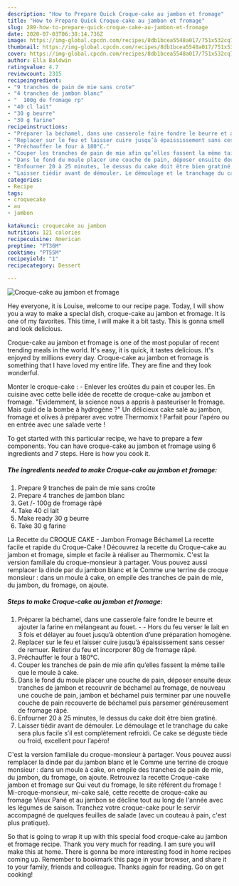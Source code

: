 ```yaml
---
description: "How to Prepare Quick Croque-cake au jambon et fromage"
title: "How to Prepare Quick Croque-cake au jambon et fromage"
slug: 289-how-to-prepare-quick-croque-cake-au-jambon-et-fromage
date: 2020-07-03T06:38:14.736Z
image: https://img-global.cpcdn.com/recipes/8db1bcea5548a017/751x532cq70/croque-cake-au-jambon-et-fromage-photo-principale-de-la-recette.jpg
thumbnail: https://img-global.cpcdn.com/recipes/8db1bcea5548a017/751x532cq70/croque-cake-au-jambon-et-fromage-photo-principale-de-la-recette.jpg
cover: https://img-global.cpcdn.com/recipes/8db1bcea5548a017/751x532cq70/croque-cake-au-jambon-et-fromage-photo-principale-de-la-recette.jpg
author: Ella Baldwin
ratingvalue: 4.7
reviewcount: 2315
recipeingredient:
- "9 tranches de pain de mie sans crote"
- "4 tranches de jambon blanc"
- "  100g de fromage rp"
- "40 cl lait"
- "30 g beurre"
- "30 g farine"
recipeinstructions:
- "Préparer la béchamel, dans une casserole faire fondre le beurre et ajouter la farine en mélangeant au fouet.  Hors du feu verser le lait en 3 fois et délayer au fouet jusqu’à obtention d’une préparation homogène."
- "Replacer sur le feu et laisser cuire jusqu’à épaississement sans cesser de remuer. Retirer du feu et incorporer 80g de fromage râpé."
- "Préchauffer le four à 180°C."
- "Couper les tranches de pain de mie afin qu’elles fassent la même taille que le moule à cake."
- "Dans le fond du moule placer une couche de pain, déposer ensuite deux tranches de jambon et recouvrir de béchamel au fromage, de nouveau une couche de pain, jambon et béchamel puis terminer par une nouvelle couche de pain recouverte de béchamel puis parsemer généreusement de fromage râpé."
- "Enfourner 20 à 25 minutes, le dessus du cake doit être bien gratiné."
- "Laisser tiédir avant de démouler. Le démoulage et le tranchage du cake sera plus facile s’il est complètement refroidi. Ce cake se déguste tiède ou froid, excellent pour l’apéro!"
categories:
- Recipe
tags:
- croquecake
- au
- jambon

katakunci: croquecake au jambon 
nutrition: 121 calories
recipecuisine: American
preptime: "PT36M"
cooktime: "PT55M"
recipeyield: "1"
recipecategory: Dessert

---
```



![Croque-cake au jambon et fromage](https://img-global.cpcdn.com/recipes/8db1bcea5548a017/751x532cq70/croque-cake-au-jambon-et-fromage-photo-principale-de-la-recette.jpg)

Hey everyone, it is Louise, welcome to our recipe page. Today, I will show you a way to make a special dish, croque-cake au jambon et fromage. It is one of my favorites. This time, I will make it a bit tasty. This is gonna smell and look delicious.

Croque-cake au jambon et fromage is one of the most popular of recent trending meals in the world. It's easy, it is quick, it tastes delicious. It's enjoyed by millions every day. Croque-cake au jambon et fromage is something that I have loved my entire life. They are fine and they look wonderful.

Monter le croque-cake : - Enlever les croûtes du pain et couper les. En cuisine avec cette belle idée de recette de croque-cake au jambon et fromage. &#34;Evidemment, la science nous a appris à pasteuriser le fromage. Mais quid de la bombe à hydrogène ?&#34; Un délicieux cake salé au jambon, fromage et olives à préparer avec votre Thermomix ! Parfait pour l&#39;apéro ou en entrée avec une salade verte !


To get started with this particular recipe, we have to prepare a few components. You can have croque-cake au jambon et fromage using 6 ingredients and 7 steps. Here is how you cook it.

<!--inarticleads1-->

##### The ingredients needed to make Croque-cake au jambon et fromage:

1. Prepare 9 tranches de pain de mie sans croûte
1. Prepare 4 tranches de jambon blanc
1. Get  /- 100g de fromage râpé
1. Take 40 cl lait
1. Make ready 30 g beurre
1. Take 30 g farine


La Recette du CROQUE CAKE - Jambon Fromage Béchamel La recette facile et rapide du Croque-Cake ! Découvrez la recette du Croque-cake au jambon et fromage, simple et facile à réaliser au Thermomix. C&#39;est la version familiale du croque-monsieur à partager. Vous pouvez aussi remplacer la dinde par du jambon blanc et le Comme une terrine de croque monsieur : dans un moule à cake, on empile des tranches de pain de mie, du jambon, du fromage, on ajoute. 

<!--inarticleads2-->

##### Steps to make Croque-cake au jambon et fromage:

1. Préparer la béchamel, dans une casserole faire fondre le beurre et ajouter la farine en mélangeant au fouet. -  - Hors du feu verser le lait en 3 fois et délayer au fouet jusqu’à obtention d’une préparation homogène.
1. Replacer sur le feu et laisser cuire jusqu’à épaississement sans cesser de remuer. Retirer du feu et incorporer 80g de fromage râpé.
1. Préchauffer le four à 180°C.
1. Couper les tranches de pain de mie afin qu’elles fassent la même taille que le moule à cake.
1. Dans le fond du moule placer une couche de pain, déposer ensuite deux tranches de jambon et recouvrir de béchamel au fromage, de nouveau une couche de pain, jambon et béchamel puis terminer par une nouvelle couche de pain recouverte de béchamel puis parsemer généreusement de fromage râpé.
1. Enfourner 20 à 25 minutes, le dessus du cake doit être bien gratiné.
1. Laisser tiédir avant de démouler. Le démoulage et le tranchage du cake sera plus facile s’il est complètement refroidi. Ce cake se déguste tiède ou froid, excellent pour l’apéro!


C&#39;est la version familiale du croque-monsieur à partager. Vous pouvez aussi remplacer la dinde par du jambon blanc et le Comme une terrine de croque monsieur : dans un moule à cake, on empile des tranches de pain de mie, du jambon, du fromage, on ajoute. Retrouvez la recette Croque-cake jambon et fromage sur Qui veut du fromage, le site référent du fromage ! Mi-croque-monsieur, mi-cake salé, cette recette de croque-cake au fromage Vieux Pané et au jambon se décline tout au long de l&#39;année avec les légumes de saison. Tranchez votre croque-cake pour le servir accompagné de quelques feuilles de salade (avec un couteau à pain, c&#39;est plus pratique). 

So that is going to wrap it up with this special food croque-cake au jambon et fromage recipe. Thank you very much for reading. I am sure you will make this at home. There is gonna be more interesting food in home recipes coming up. Remember to bookmark this page in your browser, and share it to your family, friends and colleague. Thanks again for reading. Go on get cooking!
